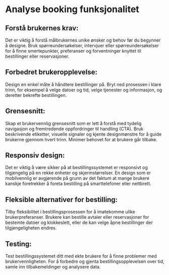 # Analyse booking funksjonalitet

## Forstå brukernes krav:
Det er viktig å forstå målbrukernes unike ønsker og behov før du begynner å designe. Bruk spørreundersøkelser, intervjuer eller spørreundersøkelser for å finne smertepunkter, preferanser og forventninger knyttet til bestillinger eller reservasjoner.


## Forbedret brukeropplevelse:
Design en enkel måte å håndtere bestillinger på. Bryt ned prosessen i klare trinn, for eksempel å velge datoer og tid, velge tjenester og informasjon, og deretter bekrefte bestillingen.

## Grensesnitt:
Skap et brukervennlig grensesnitt som er lett å forstå med tydelig navigasjon og fremtredende oppfordringer til handling (CTA). Bruk beskrivende etiketter, visuelle signaler og kjente designmønstre for å guide brukerne gjennom hvert trinn. Minimer behovet for at brukere går tilbake.

## Responsiv design:
Det er viktig å være sikker på at bestillingssystemet er responsivt og tilgjengelig på en rekke enheter og skjermstørrelser. En design som er mobilvennlig er avgjørende på grunn av det faktum at mange brukere kanskje foretrekker å foreta bestilling på smarttelefoner eller nettbrett.

## Fleksible alternativer for bestilling:
Tilby fleksibilitet i bestillingsprosessen for å imøtekomme ulike brukerpreferanser. Brukere kan bestille avtaler eller reservasjoner for bestemte datoer og klokkeslett, eller de kan velge åpne bestillinger der tilgjengeligheten endres.

## Testing:
Test bestillingssystemet ditt med ekte brukere for å finne problemer med brukervennligheten. For å forbedre og gjenta bestillingsopplevelsen over tid, samle inn tilbakemeldinger og analysere data.
